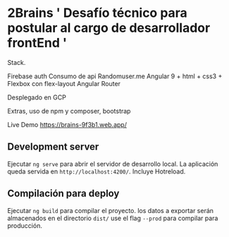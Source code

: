 # 2Brains ' Desafío técnico para postular al cargo de desarrollador frontEnd '

Stack. 

Firebase auth
Consumo de api Randomuser.me
Angular 9 + html + css3 + Flexbox con flex-layout
Angular Router

Desplegado en GCP

Extras, uso de npm y composer, bootstrap

Live Demo https://brains-9f3b1.web.app/

## Development server

Ejecutar `ng serve` para abrir el servidor de desarrollo local. La aplicación queda servida en `http://localhost:4200/`. Incluye Hotreload.

## Compilación para deploy

Ejecutar `ng build` para compilar el proyecto. los datos a exportar serán almacenados en el directorio `dist/` use el flag `--prod` para compilar para producción.